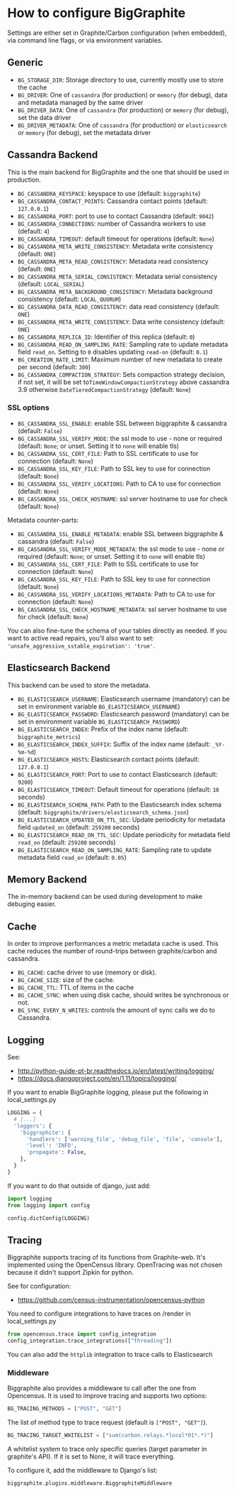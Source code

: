 # How to configure BigGraphite

Settings are either set in Graphite/Carbon configuration (when embedded), via command line flags, or via environment variables.

## Generic

- ```BG_STORAGE_DIR```: Storage directory to use, currently mostly use to store the cache
- ```BG_DRIVER```: One of ```cassandra``` (for production) or ```memory``` (for debug), data and metadata managed by the same driver
- ```BG_DRIVER_DATA```: One of ```cassandra``` (for production) or ```memory``` (for debug), set the data driver
- ```BG_DRIVER_METADATA```: One of ```cassandra``` (for production) or ```elasticsearch``` or ```memory``` (for debug), set the metadata driver

## Cassandra Backend

This is the main backend for BigGraphite and the one that should be used in production.

- ```BG_CASSANDRA_KEYSPACE```: keyspace to use (default: ```biggraphite```)
- ```BG_CASSANDRA_CONTACT_POINTS```: Cassandra contact points (default: ```127.0.0.1```)
- ```BG_CASSANDRA_PORT```: port to use to contact Cassandra (default: ```9042```)
- ```BG_CASSANDRA_CONNECTIONS```: number of Cassandra workers to use (default: ```4```)
- ```BG_CASSANDRA_TIMEOUT```: default timeout for operations (default: ```None```)
- ```BG_CASSANDRA_META_WRITE_CONSISTENCY```: Metadata write consistency (default: ```ONE```)
- ```BG_CASSANDRA_META_READ_CONSISTENCY```: Metadata read consistency (default: ```ONE```)
- ```BG_CASSANDRA_META_SERIAL_CONSISTENCY```: Metadata serial consistency (default: ```LOCAL_SERIAL```)
- ```BG_CASSANDRA_META_BACKGROUND_CONSISTENCY```: Metadata background consistency (default: ```LOCAL_QUORUM```)
- ```BG_CASSANDRA_DATA_READ_CONSISTENCY```: data read consistency (default: ```ONE```)
- ```BG_CASSANDRA_META_WRITE_CONSISTENCY```: Data write consistency (default: ```ONE```)
- ```BG_CASSANDRA_REPLICA_ID```: Identifier of this replica (default: ```0```)
- ```BG_CASSANDRA_READ_ON_SAMPLING_RATE```: Sampling rate to update metadata field ```read_on```. Setting to ```0``` disables updating ````read-on```` (default: ```0.1```)
- ```BG_CREATION_RATE_LIMIT```: Maximum number of new metadata to create per second (default: ```300```)
- ```BG_CASSANDRA_COMPACTION_STRATEGY```: Sets compaction strategy decision, if not set, it will be set to```TimeWindowCompactionStrategy``` above cassandra 3.9 otherwise ```DateTieredCompactionStrategy``` (default: ```None```)

### SSL options

- ```BG_CASSANDRA_SSL_ENABLE```: enable SSL between biggraphite & cassandra (default: ```False```)
- ```BG_CASSANDRA_SSL_VERIFY_MODE```: the ssl mode to use - none or required (default: ```None```; or unset. Setting it to ```none``` will enable tls)
- ```BG_CASSANDRA_SSL_CERT_FILE```: Path to SSL certificate to use for connection (default: ```None```)
- ```BG_CASSANDRA_SSL_KEY_FILE```: Path to SSL key to use for connection (default: ```None```)
- ```BG_CASSANDRA_SSL_VERIFY_LOCATIONS```: Path to CA to use for connection (default: ```None```)
- ```BG_CASSANDRA_SSL_CHECK_HOSTNAME```: ssl server hostname to use for check (default: ```None```)

Metadata counter-parts:

- ```BG_CASSANDRA_SSL_ENABLE_METADATA```: enable SSL between biggraphite & cassandra (default: ```False```)
- ```BG_CASSANDRA_SSL_VERIFY_MODE_METADATA```: the ssl mode to use - none or required (default: ```None```; or unset. Setting it to ```none``` will enable tls)
- ```BG_CASSANDRA_SSL_CERT_FILE```: Path to SSL certificate to use for connection (default: ```None```)
- ```BG_CASSANDRA_SSL_KEY_FILE```: Path to SSL key to use for connection (default: ```None```)
- ```BG_CASSANDRA_SSL_VERIFY_LOCATIONS_METADATA```: Path to CA to use for connection (default: ```None```)
- ```BG_CASSANDRA_SSL_CHECK_HOSTNAME_METADATA```: ssl server hostname to use for check (default: ```None```)

You can also fine-tune the schema of your tables directly as needed. If you
want to active read repairs, you'll also want to set:
`'unsafe_aggressive_sstable_expiration': 'true'`.

## Elasticsearch Backend

This backend can be used to store the metadata.

- ```BG_ELASTICSEARCH_USERNAME```: Elasticsearch username (mandatory) can be set in environment variable ```BG_ELASTICSEARCH_USERNAME```)
- ```BG_ELASTICSEARCH_PASSWORD```: Elasticsearch password (mandatory) can be set in environment variable ```BG_ELASTICSEARCH_PASSWORD```)
- ```BG_ELASTICSEARCH_INDEX```: Prefix of the index name (default: ```biggraphite_metrics```)
- ```BG_ELASTICSEARCH_INDEX_SUFFIX```: Suffix of the index name (default: ```_%Y-%m-%d```)
- ```BG_ELASTICSEARCH_HOSTS```: Elasticsearch contact points (default: ```127.0.0.1```)
- ```BG_ELASTICSEARCH_PORT```: Port to use to contact Elasticsearch (default: ```9200```)
- ```BG_ELASTICSEARCH_TIMEOUT```: Default timeout for operations (default: ```10``` seconds)
- ```BG_ELASTISEARCH_SCHEMA_PATH```: Path to the Elasticsearch index schema (default: ```biggraphite/drivers/elasticsearch_schema.json```)
- ```BG_ELASTICSEARCH_UPDATED_ON_TTL_SEC```: Update periodicity for metadata field ```updated_on```  (default: ```259200``` seconds)
- ```BG_ELASTICSEARCH_READ_ON_TTL_SEC```: Update periodicity for metadata field ```read_on``` (default: ```259200``` seconds)
- ```BG_ELASTICSEARCH_READ_ON_SAMPLING_RATE```: Sampling rate to update metadata field ```read_on``` (default: ```0.05```)

## Memory Backend

The in-memory backend can be used during development to make debuging easier.

## Cache

In order to improve performances a metric metadata cache is used. This cache
reduces the number of round-trips between graphite/carbon and cassandra.

- ```BG_CACHE```: cache driver to use (memory or disk).
- ```BG_CACHE_SIZE```: size of the cache.
- ```BG_CACHE_TTL```: TTL of items in the cache
- ```BG_CACHE_SYNC```: when using disk cache, should writes be synchronous or not.
- ```BG_SYNC_EVERY_N_WRITES```: controls the amount of sync calls we do to Cassandra.

## Logging

See:
* http://python-guide-pt-br.readthedocs.io/en/latest/writing/logging/
* https://docs.djangoproject.com/en/1.11/topics/logging/

If you want to enable BigGraphite logging, please put the following in local_settings.py

```python
LOGGING = {
  # [...]
  'loggers': {
    'biggraphite': {
      'handlers': ['warning_file', 'debug_file', 'file', 'console'],
      'level': 'INFO',
      'propagate': False,
    },
  }
}
```

If you want to do that outside of django, just add:
```python
import logging
from logging import config

config.dictConfig(LOGGING)
```

## Tracing

Biggraphite supports tracing of its functions from Graphite-web. It's implemented
using the OpenCensus library. OpenTracing was not chosen because it didn't support
Zipkin for python.

See for configuration:
* https://github.com/census-instrumentation/opencensus-python

You need to configure integrations to have traces on /render in local_settings.py
```python
from opencensus.trace import config_integration
config_integration.trace_integrations(["threading"])
```
You can also add the `httplib` integration to trace calls to Elasticsearch

### Middleware

Biggraphite also provides a middleware to call after the one from Opencensus.
It is used to improve tracing and supports two options:

```python
BG_TRACING_METHODS = ["POST", "GET"]
```
The list of method type to trace request (default is `["POST", "GET"]`).

```python
BG_TRACING_TARGET_WHITELIST = ["sum(carbon.relays.*local*01*.*)"]
```
A whitelist system to trace only specific queries (target parameter in graphite's API).
If it is set to None, it will trace everything.

To configure it, add the middleware to Django's list:
```
biggraphite.plugins.middleware.BiggraphiteMiddleware
```
